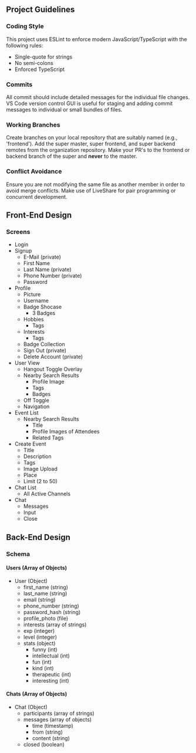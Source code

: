 ## Project Guidelines

### Coding Style
This project uses ESLint to enforce modern JavaScript/TypeScript with the following rules:
- Single-quote for strings
- No semi-colons
- Enforced TypeScript

### Commits
All commit should include detailed messages for the individual file changes. VS Code version control GUI is useful for staging and adding commit messages to individual or small bundles of files.

### Working Branches
Create branches on your local repository that are suitably named (e.g., 'frontend').
Add the super master, super frontend, and super backend remotes from the organization repository.
Make your PR's to the frontend or backend branch of the super and **never** to the master.

### Conflict Avoidance
Ensure you are not modifying the same file as another member in order to avoid merge conflicts. Make use of LiveShare for pair programming or concurrent development.

## Front-End Design

### Screens
- Login
- Signup
    - E-Mail (private)
    - First Name
    - Last Name (private)
    - Phone Number (private)
    - Password
- Profile
    - Picture
    - Username
    - Badge Shocase
        - 3 Badges
    - Hobbies
        - Tags
    - Interests
        - Tags
    - Badge Collection
    - Sign Out (private)
    - Delete Account (private)
- User View
    - Hangout Toggle Overlay
    - Nearby Search Results
        - Profile Image
        - Tags
        - Badges
    - Off Toggle
    - Navigation
- Event List
    - Nearby Search Results
        - Title
        - Profile Images of Attendees
        - Related Tags
- Create Event
    - Title
    - Description
    - Tags
    - Image Upload
    - Place
    - Limit (2 to 50)
- Chat List
    - All Active Channels
- Chat
    - Messages
    - Input
    - Close

## Back-End Design

### Schema
#### Users (Array of Objects)
- User (Object)
    - first_name (string)
    - last_name (string)
    - email (string)
    - phone_number (string)
    - password_hash (string)
    - profile_photo (file)
    - interests (array of strings)
    - exp (integer)
    - level (integer)
    - stats (object)
        - funny (int)
        - intellectual (int)
        - fun (int)
        - kind (int)
        - therapeutic (int)
        - interesting (int)
    
#### Chats (Array of Objects)
- Chat (Object)
    - participants (array of strings)
    - messages (array of objects)
        - time (timestamp)
        - from (string)
        - content (string)
    - closed (boolean)